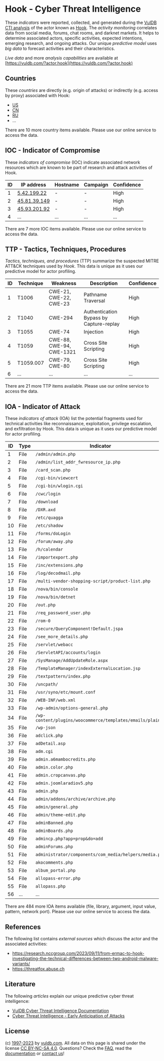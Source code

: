 # Hook - Cyber Threat Intelligence

These _indicators_ were reported, collected, and generated during the [VulDB CTI analysis](https://vuldb.com/?kb.cti) of the actor known as [Hook](https://vuldb.com/?actor.hook). The _activity monitoring_ correlates data from social media, forums, chat rooms, and darknet markets. It helps to determine associated actors, specific activities, expected intentions, emerging research, and ongoing attacks. Our unique _predictive model_ uses _big data_ to forecast activities and their characteristics.

_Live data_ and more _analysis capabilities_ are available at [https://vuldb.com/?actor.hook](https://vuldb.com/?actor.hook)

## Countries

These _countries_ are directly (e.g. origin of attacks) or indirectly (e.g. access by proxy) associated with Hook:

* [US](https://vuldb.com/?country.us)
* [CN](https://vuldb.com/?country.cn)
* [RU](https://vuldb.com/?country.ru)
* ...

There are 10 more country items available. Please use our online service to access the data.

## IOC - Indicator of Compromise

These _indicators of compromise_ (IOC) indicate associated network resources which are known to be part of research and attack activities of Hook.

ID | IP address | Hostname | Campaign | Confidence
-- | ---------- | -------- | -------- | ----------
1 | [5.42.199.22](https://vuldb.com/?ip.5.42.199.22) | - | - | High
2 | [45.81.39.149](https://vuldb.com/?ip.45.81.39.149) | - | - | High
3 | [45.93.201.92](https://vuldb.com/?ip.45.93.201.92) | - | - | High
4 | ... | ... | ... | ...

There are 7 more IOC items available. Please use our online service to access the data.

## TTP - Tactics, Techniques, Procedures

_Tactics, techniques, and procedures_ (TTP) summarize the suspected MITRE ATT&CK techniques used by _Hook_. This data is unique as it uses our predictive model for actor profiling.

ID | Technique | Weakness | Description | Confidence
-- | --------- | -------- | ----------- | ----------
1 | T1006 | CWE-21, CWE-22, CWE-23 | Pathname Traversal | High
2 | T1040 | CWE-294 | Authentication Bypass by Capture-replay | High
3 | T1055 | CWE-74 | Injection | High
4 | T1059 | CWE-88, CWE-94, CWE-1321 | Cross Site Scripting | High
5 | T1059.007 | CWE-79, CWE-80 | Cross Site Scripting | High
6 | ... | ... | ... | ...

There are 21 more TTP items available. Please use our online service to access the data.

## IOA - Indicator of Attack

These _indicators of attack_ (IOA) list the potential fragments used for technical activities like reconnaissance, exploitation, privilege escalation, and exfiltration by Hook. This data is unique as it uses our predictive model for actor profiling.

ID | Type | Indicator | Confidence
-- | ---- | --------- | ----------
1 | File | `/admin/admin.php` | High
2 | File | `/admin/list_addr_fwresource_ip.php` | High
3 | File | `/card_scan.php` | High
4 | File | `/cgi-bin/viewcert` | High
5 | File | `/cgi-bin/wlogin.cgi` | High
6 | File | `/cwc/login` | Medium
7 | File | `/download` | Medium
8 | File | `/DXR.axd` | Medium
9 | File | `/etc/quagga` | Medium
10 | File | `/etc/shadow` | Medium
11 | File | `/forms/doLogin` | High
12 | File | `/forum/away.php` | High
13 | File | `/h/calendar` | Medium
14 | File | `/importexport.php` | High
15 | File | `/inc/extensions.php` | High
16 | File | `/log/decodmail.php` | High
17 | File | `/multi-vendor-shopping-script/product-list.php` | High
18 | File | `/nova/bin/console` | High
19 | File | `/nova/bin/detnet` | High
20 | File | `/out.php` | Medium
21 | File | `/req_password_user.php` | High
22 | File | `/rom-0` | Low
23 | File | `/secure/QueryComponent!Default.jspa` | High
24 | File | `/see_more_details.php` | High
25 | File | `/servlet/webacc` | High
26 | File | `/ServletAPI/accounts/login` | High
27 | File | `/SysManage/AddUpdateRole.aspx` | High
28 | File | `/TemplateManager/indexExternalLocation.jsp` | High
29 | File | `/textpattern/index.php` | High
30 | File | `/uncpath/` | Medium
31 | File | `/usr/syno/etc/mount.conf` | High
32 | File | `/WEB-INF/web.xml` | High
33 | File | `/wp-admin/options-general.php` | High
34 | File | `/wp-content/plugins/woocommerce/templates/emails/plain/` | High
35 | File | `/wp-json` | Medium
36 | File | `adclick.php` | Medium
37 | File | `adDetail.asp` | Medium
38 | File | `adm.cgi` | Low
39 | File | `admin.a6mambocredits.php` | High
40 | File | `admin.color.php` | High
41 | File | `admin.cropcanvas.php` | High
42 | File | `admin.joomlaradiov5.php` | High
43 | File | `admin.php` | Medium
44 | File | `admin/addons/archive/archive.php` | High
45 | File | `admin/general.php` | High
46 | File | `admin/theme-edit.php` | High
47 | File | `adminBanned.php` | High
48 | File | `adminBoards.php` | High
49 | File | `admincp.php?app=prop&do=add` | High
50 | File | `adminForums.php` | High
51 | File | `administrator/components/com_media/helpers/media.php` | High
52 | File | `akocomments.php` | High
53 | File | `album_portal.php` | High
54 | File | `allopass-error.php` | High
55 | File | `allopass.php` | Medium
56 | ... | ... | ...

There are 484 more IOA items available (file, library, argument, input value, pattern, network port). Please use our online service to access the data.

## References

The following list contains _external sources_ which discuss the actor and the associated activities:

* https://research.nccgroup.com/2023/09/11/from-ermac-to-hook-investigating-the-technical-differences-between-two-android-malware-variants/
* https://threatfox.abuse.ch

## Literature

The following _articles_ explain our unique predictive cyber threat intelligence:

* [VulDB Cyber Threat Intelligence Documentation](https://vuldb.com/?kb.cti)
* [Cyber Threat Intelligence - Early Anticipation of Attacks](https://www.scip.ch/en/?labs.20201022)

## License

(c) [1997-2023](https://vuldb.com/?kb.changelog) by [vuldb.com](https://vuldb.com/?kb.about). All data on this page is shared under the license [CC BY-NC-SA 4.0](https://creativecommons.org/licenses/by-nc-sa/4.0/). Questions? Check the [FAQ](https://vuldb.com/?kb.faq), read the [documentation](https://vuldb.com/?kb) or [contact us](https://vuldb.com/?contact)!
